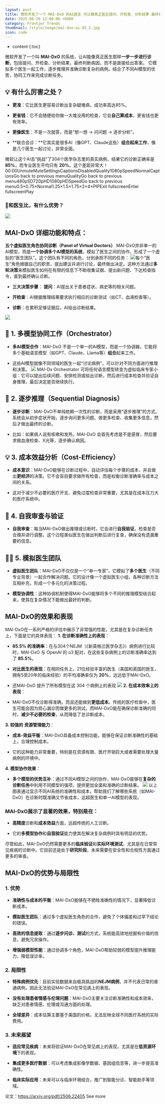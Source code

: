 ```yaml
---
layout: post
title: 微软开发了一个 MAI-DxO 的AI医生 可以像真正医生提问、开检查、分析结果 最终判断病因 疑难病准确率高达85%
date: 2025-06-26 12:00:00 +0800
category: Frontier Trends
thumbnail: /style/image/mai-dxo-ai-85_1.jpg
icon: code
---
```

* content
{:toc}

微软开发了一个叫 **MAI-DxO** 的系统，让AI能像真正医生那样**一步一步进行诊断**，包括提问、开检查、分析结果，最终判断病因，而不是直接给出答案。
它模拟多个医生一起工作，逐步推理并准确诊断复杂的病例。结合了不同AI模型的优势，协同工作来完成诊断任务。

## 💡 有什么厉害之处？

- **更准**：它比医生更容易诊断出复杂疑难病，成功率高达85%。

- **更省钱**：它不会随便给你做一大堆没用的检查，它会**自己算成本**，更省钱也更有效率。

- **更像医生**：不是一次就答，而是“想一想 → 问问题 → 逐步分析”。

- **联合会诊：**它其实是很多AI（像GPT、Claude这些）**组合起来工作**，像是几个医生一起讨论，非常全面。

微软让这个AI去“挑战”了304个医学杂志里的真实病例，结果它的诊断正确率是 **85%**，而专业医生平均只有 **20%**。这个差距非常大！
00:00UnmuteMuteSettingsCaptionsDisabledQuality1080pSpeedNormalCaptionsGo back to previous menuQualityGo back to previous menu480pSD720pHD1080pHDSpeedGo back to previous menu0.5×0.75×Normal1.25×1.5×1.75×2×4×PIPExit fullscreenEnter fullscreenPlay
### 🔮和医生比，有什么优势？
![](https://assets-v2.circle.so/xqmzylhwx3ldvkzti19v4f93yd7w)
## **MAI-DxO 详细功能和特点**：
**五个虚拟医生角色协同诊断（Panel of Virtual Doctors）**
MAI-DxO并非单一的AI模型，而是**一个协调多个AI模型的系统**，模拟了医生之间的协作，形成了一个虚拟的“医生团队”。这个团队有不同的角色，分别承担不同的任务：
![](https://assets-v2.circle.so/1th4slfqozl2vvi3omkkw5fpvued)每个“医生”角色根据自己的职责，提出建议并进行讨论，最终做出决定。这种方法通过**多轮决策**来模拟医生如何在有限的信息下不断收集证据、提出新问题、下达检查指令，直到最终确认诊断。

- **三大决策步骤**：
**提问**：AI提出关于患者症状、病史等的相关问题。

- **开检查**：AI根据推理结果要求执行相应的诊断测试（如CT、血液检查等）。

- **诊断**：在累积足够证据后，AI给出诊断结果。

![](https://assets-v2.circle.so/z8d9n8i8n7zu529mwdewxb6a4sx7)
## 🔧 **1. 多模型协同工作（Orchestrator）**

- **多AI模型合作**：MAI-DxO 不是一个单一的AI模型，而是一个协调器，它能将多个基础语言模型（如GPT、Claude、Llama等）**组合**起来工作。

- 这些AI模型就像不同领域的医生一起“讨论病例”，可以针对不同方面进行推理和决策。
![](https://assets-v2.circle.so/wsnxmx39tqxxrfn36ciwua3oxjzv)
MAI-Dx Orchestrator 可将任何语言模型转变为虚拟临床专家小组：它可以提出后续问题、安排检测或给出诊断，然后进行成本检查并验证自身推理，最后决定是否继续执行。

## 🧩 **2. 逐步推理（Sequential Diagnosis）**

- **逐步诊断**：MAI-DxO不单纯依赖一次性的诊断，而是采用“逐步推理”的方式。系统会从初步症状开始，逐步询问更多问题、做更多检查、收集更多信息，然后才做出最终的诊断。

- 比如：如果病人说有咳嗽和发热，MAI-DxO 会首先考虑是不是感冒，然后要求做血液检查、X光等，逐步确认病因。

## 💡 **3. 成本效益分析（Cost-Efficiency）**

- **成本意识**：MAI-DxO能够在诊断过程中，自动评估每个步骤的成本，并且做出**更经济**的决策。它不会盲目要求做所有检查，而是权衡诊断准确率与成本之间的关系。

- 这对于减少不必要的医疗开支、避免过度检查非常重要，尤其是在成本压力大的医疗系统中。

## 🔄 **4. 自我审查与验证**

- **自我审查**：每当MAI-DxO做出推理或诊断时，它会进行**自我验证**，检查是否合理并进行调整。这个过程类似医生在做出判断后进行复查，确保没有遗漏重要的信息。

## 🧑‍⚕️ **5. 模拟医生团队**

- **虚拟医生团队**：MAI-DxO不仅仅是一个“单一专家”，它模拟了**多个医生**（不同专业背景）一起合作解决问题。它的设计像一个虚拟医生小组，各种诊断方法互相补充，形成一个多元化的决策过程。

- **模型协调性**：这种协调机制使得MAI-DxO能够将多个不同的推理模型结合起来，使其在复杂情况下能做出最好的判断。

## **MAI-DxO的效果和表现**
MAI-DxO在一系列严格的评估中展示了非常强的性能，尤其是在复杂诊断任务上，下面是它的具体表现：
**1. 在诊断准确性上的表现**：

- **85.5% 的准确率**：在与304个NEJM（《新英格兰医学杂志》）病例进行比较时，MAI-DxO 与 OpenAI 的 o3 配对，在这些复杂病例上的诊断准确率达到了 **85.5%**。

- **对比医生的表现**：在相同任务上，21位经验丰富的医生（美国和英国的医生，拥有5至20年的临床经验）的平均准确率仅为 **20%**，远远低于MAI-DxO。

- 还MAI-DxO 提升了所有模型在这 304 个病例上的表现
![](https://assets-v2.circle.so/f6xlt5q00xykhnjvdo0u3oh8d0xt)
**2. 在成本效率上的表现**：

- MAI-DxO不仅诊断得准确，而且还能做到**更低成本**。传统的医疗检查中，医生可能会因为担心漏诊而做更多的测试，而MAI-DxO能在确保诊断准确的同时，**减少不必要的检查**，从而降低了总诊断成本。

**3. 较强的** **资源管理能力**：

- **成本-效益平衡**：MAI-DxO具备成本控制功能，能够在保证诊断准确性的基础上，合理控制成本。

- 它的这种能力非常重要，特别是在资源有限、医疗开销巨大或者需要处理大量病例的环境中。

**4. 模型协作效果**：

- **多个模型的优势互补**：通过不同AI模型之间的协作，MAI-DxO能够在**复杂的诊断任务**中利用不同模型的强项，提供更加全面和准确的诊断结果。
![](https://assets-v2.circle.so/4g69g045lia9oh5doe1mof59ku2e)
以上图表通过显示不同AI系统的准确性和成本，帮助我们了解哪些系统（如MAI-DxO）在诊断时既准确又节省成本，远超医生和单一AI模型的表现。

### MAI-DxO展示了显著的效果，特别是在：

- **高精度**诊断和**成本效益**方面，远超传统的人工诊断。

- 它的**多模型协作**和**自我验证**能力使其在解决复杂病例时具有明显的优势。

尽管如此，MAI-DxO仍然需要更多的**临床验证**和**实际环境测试**，尤其是在日常常见疾病的诊断中。它目前还是处于**研究阶段**，未来需要在安全性和合规性方面通过更多的审查。

## **MAI-DxO的优势与局限性**

### 1. **优势**

- **准确性与成本的平衡**：MAI-DxO能够在不牺牲准确性的情况下，显著降低诊断成本。

- **模拟医生团队**：通过多个虚拟医生角色的合作，避免了个体偏差和过早下结论的错误。

- **高效的信息提取**：通过**逐步问诊、测试**的方式，系统能高效地挖掘有价值的信息，避免冗余操作。

- **增强弱模型性能**：通过协调多个角色，MAI-DxO帮助较弱的模型提升推理能力，降低误诊率。

### 2. **局限性**

- **特殊病例优先**：目前实验数据来自极具挑战的**NEJM病例**，并不代表日常的普通病例，因此无法验证MAI-DxO在常见病上的表现。

- **没有处理患者情感与伦理问题**：MAI-DxO主要关注诊断准确性和成本效率，缺乏对患者情感、伦理或沟通方面的处理。

- **全球差异**：成本估算主要基于美国的价格，无法反映全球不同医疗系统的实际费用。

### 3. **未来展望**

- **适应常见疾病**：未来将验证MAI-DxO在常见病上的表现，尤其是在**低资源环境**下的表现。

- **集成更多医疗数据**：可以考虑集成影像学数据、基因组信息等，进一步提高准确性。

- **临床实际应用**：未来可以与临床环境结合，推广到智能分诊、智能助手等领域。

论文：https://arxiv.org/pdf/2506.22405
See more